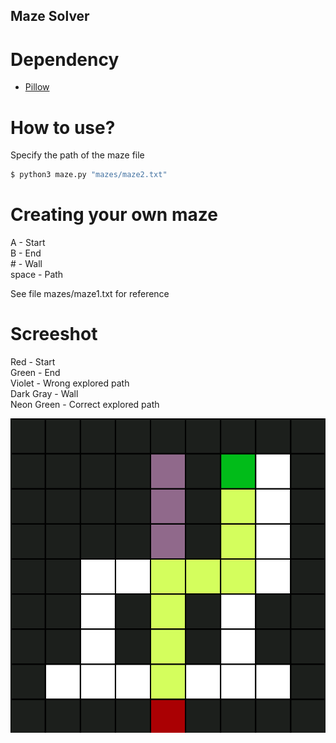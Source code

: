 ## Maze Solver

# Dependency
- [Pillow](https://github.com/python-pillow/Pillow)

# How to use?
Specify the path of the maze file

```bash
$ python3 maze.py "mazes/maze2.txt"
```

# Creating your own maze
A - Start\
B - End\
\# - Wall\
space - Path

See file mazes/maze1.txt for reference

# Screeshot
Red - Start\
Green - End\
Violet - Wrong explored path\
Dark Gray - Wall\
Neon Green - Correct explored path

![alt text](assets/screenshot.png?raw=true "Screenshot")